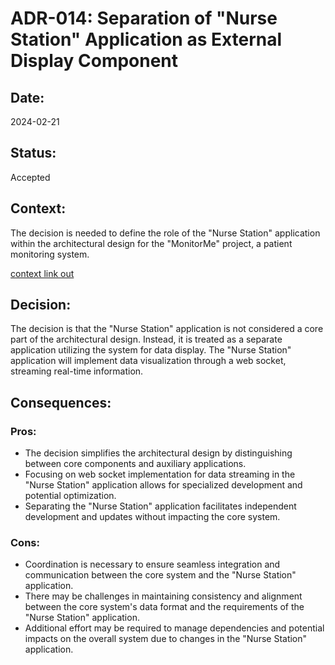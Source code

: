# ADR-014: Separation of "Nurse Station" Application as External Display Component

## Date:
2024-02-21

## Status:
Accepted

## Context:
The decision is needed to define the role of the "Nurse Station" application within the architectural design for the "MonitorMe" project, a patient monitoring system.

[context link out](/C4/C1-context.md#context-view-c1)

## Decision:
The decision is that the "Nurse Station" application is not considered a core part of the architectural design. Instead, it is treated as a separate application utilizing the system for data display. The "Nurse Station" application will implement data visualization through a web socket, streaming real-time information.

## Consequences:
### Pros:
- The decision simplifies the architectural design by distinguishing between core components and auxiliary applications.
- Focusing on web socket implementation for data streaming in the "Nurse Station" application allows for specialized development and potential optimization.
- Separating the "Nurse Station" application facilitates independent development and updates without impacting the core system.

### Cons:
- Coordination is necessary to ensure seamless integration and communication between the core system and the "Nurse Station" application.
- There may be challenges in maintaining consistency and alignment between the core system's data format and the requirements of the "Nurse Station" application.
- Additional effort may be required to manage dependencies and potential impacts on the overall system due to changes in the "Nurse Station" application.
